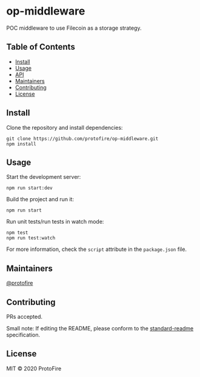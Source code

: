 # op-middleware


POC middleware to use Filecoin as a storage strategy.

## Table of Contents

- [Install](#install)
- [Usage](#usage)
- [API](#api)
- [Maintainers](#maintainers)
- [Contributing](#contributing)
- [License](#license)

## Install

Clone the repository and install dependencies:

```
git clone https://github.com/protofire/op-middleware.git
npm install
```

## Usage

Start the development server:

```
npm run start:dev
```

Build the project and run it:

```
npm run start
```

Run unit tests/run tests in watch mode:

```
npm test
npm run test:watch
```

For more information, check the `script` attribute in the `package.json` file.

## Maintainers

[@protofire](https://github.com/protofire)

## Contributing

PRs accepted.

Small note: If editing the README, please conform to the [standard-readme](https://github.com/RichardLitt/standard-readme) specification.

## License

MIT © 2020 ProtoFire
